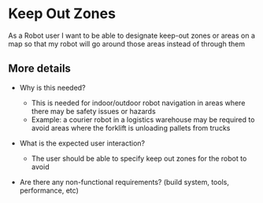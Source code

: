 # Keep Out Zones
As a Robot user I want to be able to designate keep-out zones or areas on a map so that my robot will go around those areas instead of through them

## More details
- Why is this needed?
   - This is needed for indoor/outdoor robot navigation in areas where there may be safety issues or hazards
   - Example: a courier robot in a logistics warehouse may be required to avoid areas where the forklift is unloading pallets from trucks

- What is the expected user interaction?
   - The user should be able to specify keep out zones for the robot to avoid

- Are there any non-functional requirements? (build system, tools, performance, etc)
